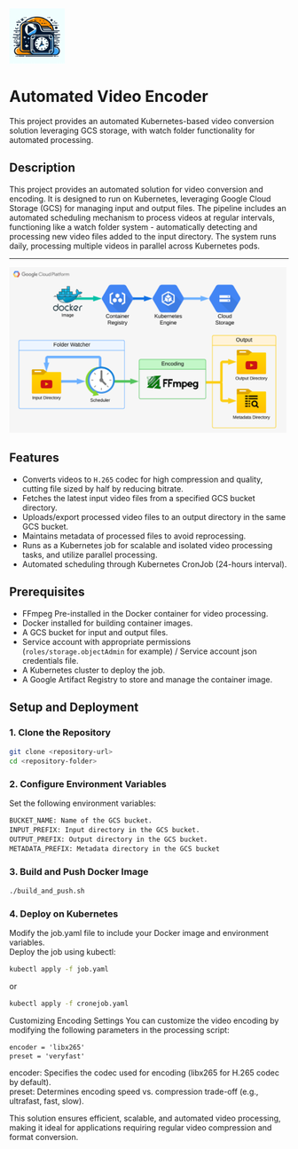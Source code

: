 <img src="appendix/icon.png" alt="Alt text for image1" width="100"/>

# Automated Video Encoder

This project provides an automated Kubernetes-based video conversion solution leveraging GCS storage, with watch folder functionality for automated processing.

## Description
This project provides an automated solution for video conversion and encoding. It is designed to run on Kubernetes, leveraging Google Cloud Storage (GCS) for managing input and output files. The pipeline includes an automated scheduling mechanism to process videos at regular intervals, functioning like a watch folder system - automatically detecting and processing new video files added to the input directory. The system runs daily, processing multiple videos in parallel across Kubernetes pods.

------------------------------------------------------------------------------------

<img src="appendix/workflow.png" alt="Alt text for image1" width="500"/>

## Features
- Converts videos to `H.265` codec for high compression and quality, cutting file sized by half by reducing bitrate.
- Fetches the latest input video files from a specified GCS bucket directory.
- Uploads/export processed video files to an output directory in the same GCS bucket.
- Maintains metadata of processed files to avoid reprocessing.
- Runs as a Kubernetes job for scalable and isolated video processing tasks, and utilize parallel processing.
- Automated scheduling through Kubernetes CronJob (24-hours interval).

## Prerequisites
- FFmpeg Pre-installed in the Docker container for video processing.
- Docker installed for building container images.
- A GCS bucket for input and output files.
- Service account with appropriate permissions (`roles/storage.objectAdmin` for example) / Service account json credentials file.
- A Kubernetes cluster to deploy the job.
- A Google Artifact Registry to store and manage the container image.

## Setup and Deployment
### 1. Clone the Repository
```bash
git clone <repository-url>
cd <repository-folder>
```

### 2. Configure Environment Variables
Set the following environment variables:
```bash
BUCKET_NAME: Name of the GCS bucket.
INPUT_PREFIX: Input directory in the GCS bucket.
OUTPUT_PREFIX: Output directory in the GCS bucket.
METADATA_PREFIX: Metadata directory in the GCS bucket
```

### 3. Build and Push Docker Image
```bash
./build_and_push.sh
```
  
### 4. Deploy on Kubernetes
Modify the job.yaml file to include your Docker image and environment variables.  
Deploy the job using kubectl:
```bash
kubectl apply -f job.yaml
```
or

```bash
kubectl apply -f cronejob.yaml
```

Customizing Encoding Settings
You can customize the video encoding by modifying the following parameters in the processing script:   

```pyhon
encoder = 'libx265'
preset = 'veryfast'
```
encoder: Specifies the codec used for encoding (libx265 for H.265 codec by default).  
preset: Determines encoding speed vs. compression trade-off (e.g., ultrafast, fast, slow).  

This solution ensures efficient, scalable, and automated video processing, making it ideal for applications requiring regular video compression and format conversion.
